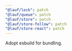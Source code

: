 ```yaml
---
"@lauf/lock": patch
"@lauf/queue": patch
"@lauf/store": patch
"@lauf/store-follow": patch
"@lauf/store-react": patch
---
```


Adopt esbuild for bundling.
